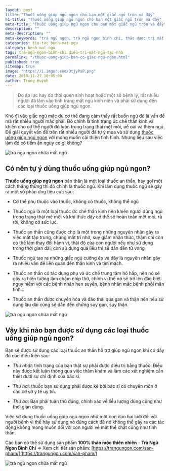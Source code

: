 ```yaml
---
layout: post
title: "Thuốc uống giúp ngủ ngon cho bạn một giấc ngủ tròn và đầy"
h1-title: "Thuốc uống giúp ngủ ngon cho bạn một giấc ngủ tròn và đầy"
meta-title: "Thuốc uống giúp ngủ ngon cho bạn một giấc ngủ tròn và đầy"
description: ""
meta-description: ""
meta-keywords: "trà ngủ ngon, trà ngủ ngon bình chi, thảo dược trị mất ngủ, thuốc uống giúp ngủ ngon, thuốc ngủ ngon"
categories: tin-tuc benh-mat-ngu
category: benh-mat-ngu
tags: trà-ngủ-ngon-bình-chi điều-trị-mất-ngủ-tại-nhà
permalink: "/thuoc-uong-giup-ban-co-giac-ngu-ngon.html"
published: true
sitemap: true
image: "https://i.imgur.com/DtjyPsP.png"
date: 2018-11-27 10:05:00
author: Trọng Huỳnh
---
```


<blockquote>Do áp lực hay do thói quen sinh hoạt hoặc một số bệnh lý, rất nhiều người đã lâm vào tình trạng mất ngủ kinh niên và phải sử dụng đến các loại thuốc uống giúp ngủ ngon.</blockquote>

Khó đi vào giấc ngủ mặc dù cơ thể đang cảm thấy rất buồn ngủ đó là vấn đề mà rất nhiều người mắc phải. Đó chính là tình trạng ức chế thần kinh và khiến cho cơ thể người đó luôn trong trạng thái mệt mỏi, uể oải và thèm ngủ. Để giải quyết vấn đề trên rất nhiều người đã tự ý mua và sử dụng [thuốc uống giúp ngủ ngon](https://trangungon.com/san-pham/) với mong muốn cải thiện tình hình. Nhưng liệu sau việc làm đó có tiềm ẩn nguy cơ gì không?

<img  src="https://i.imgur.com/67YTted.png" alt="trà ngủ ngon chữa mất ngủ" class="image_fade responsive-img lazy"> 

## Có nên tự ý dùng thuốc uống giúp ngủ ngon?

<strong>Thuốc uống giúp ngủ ngon</strong> bản thân là một loại thuốc an thần, hay gọi một cách thẳng thừng thì đó chính là thuốc ngủ. Khi làm dụng thuốc ngủ sẽ gây ra một số phản ứng tiêu cực sau:

- Cơ thể phụ thuộc vào thuốc, không có thuốc, không thể ngủ

- Thuốc ngủ là một loại thuốc ức chế thần kinh nên khiến người dùng ngủ trong trạng thái mê mệt và khi thức dậy cơ thể sẽ hoàn toàn mệt mỏi, rã rời, không có sức lực.

- Thuốc an thần cũng được cho là một trong những nguyên nhân gây ra việc mất tập trung, chứng mất trí nhớ, suy giảm nhận thức, thậm chí còn có thể làm thay đổi hành vi, thái độ của con người nếu như sử dụng trong thời gian dài; còn sử dụng quá liều thì sẽ dẫn đến tử vong

- Thuốc ngủ tạo ra những giấc ngủ cưỡng ép và đây là nguyên nhân gây ra nhiều vấn đề liên quan đến thần kinh và tim mạch.

- Thuốc an thần có tác dụng phụ và ức chế trung tâm hô hấp, nên nó sẽ gây ra hiện tượng làm chậm nhịp thở, chính vì thế nó sẽ trở lên đặc biệt nguy hiểm với các bệnh nhân hen suyễn, bệnh nhân mắc bệnh phổi mãn tính…

- Thuốc an thần được chuyển hóa và đào thải qua gan và thận nên nếu sử dụng lâu dài cũng sẽ dẫn đến chứng suy gan, suy thận.

<img  src="https://i.imgur.com/67YTted.png" alt="trà ngủ ngon chữa mất ngủ" class="image_fade responsive-img lazy"> 

## Vậy khi nào bạn được sử dụng các loại thuốc uống giúp ngủ ngon?

Bạn sẽ được sử dụng các loại thuốc an thần hỗ trợ giúp ngủ ngon khi có đầy đủ các điều kiện sau:

- <i>Thứ nhất</i>: tình trạng của bạn thật sự phải được điều trị bằng thuốc. Điều này được kết luận thông qua việc thăm khám và làm các xét nghiệm cần thiết dưới sự chỉ định của bác sĩ.

- <i>Thứ hai</i>: thuốc bạn sử dụng phải được kê bởi bác sĩ có chuyên môn ở các cơ sở ý tế uy tín.

- <i>Thứ ba</i>: Bạn phải tuân thủ đúng, chính xác về liều lượng dùng cũng như thời gian dùng.

Việc sử dụng thuốc uống giúp ngủ ngon như một con dao hai lưỡi đối với người bệnh vì thế hãy sử dụng nó đúng cách để nó không thể gây ra các tác động không mong muốn đối với con người về mặt thể chất cũng như tinh thần.

Các bạn có thể sử dụng sản phẩm <b>100% thảo mộc thiên nhiên</b> - <strong>Trà Ngủ Ngon Bình Chi</strong> => Xem chi tiết sản phẩm: [https://trangungon.com/san-pham/](https://trangungon.com/san-pham/)

<img  src="https://i.imgur.com/8FDRRXe.jpg" alt="trà ngủ ngon chữa mất ngủ" class="image_fade responsive-img lazy"> 